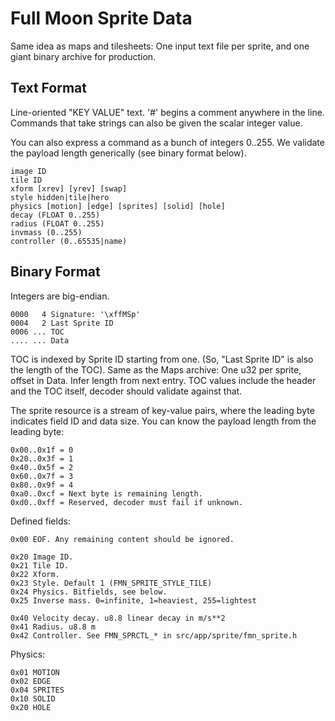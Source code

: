 # Full Moon Sprite Data

Same idea as maps and tilesheets:
One input text file per sprite, and one giant binary archive for production.

## Text Format

Line-oriented "KEY VALUE" text.
'#' begins a comment anywhere in the line.
Commands that take strings can also be given the scalar integer value.

You can also express a command as a bunch of integers 0..255.
We validate the payload length generically (see binary format below).

```
image ID
tile ID
xform [xrev] [yrev] [swap]
style hidden|tile|hero
physics [motion] [edge] [sprites] [solid] [hole]
decay (FLOAT 0..255)
radius (FLOAT 0..255)
invmass (0..255)
controller (0..65535|name)
```

## Binary Format

Integers are big-endian.

```
0000   4 Signature: '\xffMSp'
0004   2 Last Sprite ID
0006 ... TOC
.... ... Data
```

TOC is indexed by Sprite ID starting from one.
(So, "Last Sprite ID" is also the length of the TOC).
Same as the Maps archive: One u32 per sprite, offset in Data. Infer length from next entry.
TOC values include the header and the TOC itself, decoder should validate against that.

The sprite resource is a stream of key-value pairs, where the leading byte indicates field ID and data size.
You can know the payload length from the leading byte:

```
0x00..0x1f = 0 
0x20..0x3f = 1
0x40..0x5f = 2
0x60..0x7f = 3
0x80..0x9f = 4
0xa0..0xcf = Next byte is remaining length.
0xd0..0xff = Reserved, decoder must fail if unknown.
```

Defined fields:

```
0x00 EOF. Any remaining content should be ignored.

0x20 Image ID.
0x21 Tile ID.
0x22 Xform.
0x23 Style. Default 1 (FMN_SPRITE_STYLE_TILE)
0x24 Physics. Bitfields, see below.
0x25 Inverse mass. 0=infinite, 1=heaviest, 255=lightest

0x40 Velocity decay. u8.8 linear decay in m/s**2
0x41 Radius. u8.8 m
0x42 Controller. See FMN_SPRCTL_* in src/app/sprite/fmn_sprite.h
```

Physics:

```
0x01 MOTION
0x02 EDGE
0x04 SPRITES
0x10 SOLID
0x20 HOLE
```
